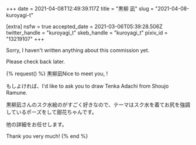 +++
date = 2021-04-08T12:49:39.117Z
title = "黒柳 凪"
slug = "2021-04-08-kuroyagi-t"

[extra]
nsfw = true
accepted_date = 2021-03-06T05:39:28.506Z
twitter_handle = "kuroyagi_t"
skeb_handle = "kuroyagi_t"
pixiv_id = "13219107"
+++

Sorry, I haven't written anything about this commission yet.

Please check back later.

{% request() %}
黒柳凪Nice to meet you, <TODO>!

もしよければ、I'd like to ask you to draw Tenka Adachi from Shoujo Ramune.

黒柳凪さんのスク水絵のがすごく好きなので、テーマはスク水を着てお尻を強調しているポーズをして甜花ちゃんです。

他の詳細をお任せします。

Thank you very much!
{% end %}
